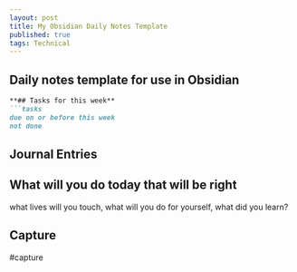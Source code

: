 ```yaml
---
layout: post
title: My Obsidian Daily Notes Template
published: true
tags: Technical
---
```


## Daily notes template for use in Obsidian 

```markdown
**## Tasks for this week**
```tasks
due on or before this week
not done
``` 
## Journal Entries  

## What will you do today that will be right 
what lives will you touch, what will you do for yourself, what did you learn? 

## Capture 
#capture
``` 